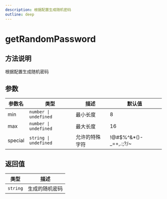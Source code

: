 ```yaml
---
description: 根据配置生成随机密码
outline: deep
---
```


# getRandomPassword

## 方法说明

根据配置生成随机密码

## 参数

| 参数名 | 类型 | 描述 | 默认值 |
| --- | --- | --- | --- |
| min | `number \| undefined` | 最小长度 | 8 |
| max | `number \| undefined` | 最大长度 | 16 |
| special | `string \| undefined` | 允许的特殊字符 | !@#$%^&*()-_=+,.:;?/~ |

## 返回值

| 类型 | 描述 |
| --- | --- |
| `string` | 生成的随机密码 |
